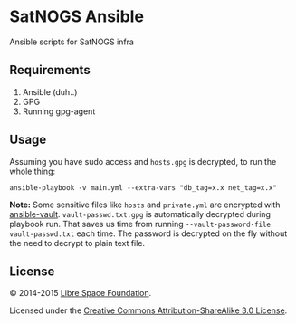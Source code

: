 # SatNOGS Ansible

Ansible scripts for SatNOGS infra

## Requirements

1. Ansible (duh..)
2. GPG
3. Running gpg-agent

## Usage

Assuming you have sudo access and `hosts.gpg` is decrypted, to run the whole thing:

```
ansible-playbook -v main.yml --extra-vars "db_tag=x.x net_tag=x.x"
```

**Note:** Some sensitive files like `hosts` and `private.yml` are
    encrypted with [ansible-vault][]. `vault-passwd.txt.gpg` is
    automatically decrypted during playbook run. That saves us time
    from running `--vault-password-file vault-passwd.txt` each time.
    The password is decrypted on the fly without the need to decrypt
    to plain text file.

[ansible-vault]: http://docs.ansible.com/playbooks_vault.html

## License

&copy; 2014-2015 [Libre Space Foundation](http://librespacefoundation.org).

Licensed under the [Creative Commons Attribution-ShareAlike 3.0 License](LICENSE).

